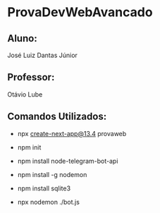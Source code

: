 # ProvaDevWebAvancado
## Aluno:
José Luiz Dantas Júnior
## Professor:
Otávio Lube
## Comandos Utilizados:
* npx create-next-app@13.4 provaweb
* npm init
* npm install node-telegram-bot-api

* npm install -g nodemon
* npm install sqlite3
* npx nodemon ./bot.js
